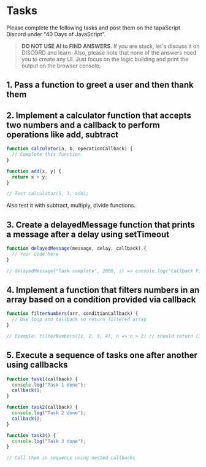 # Tasks

Please complete the following tasks and post them on the tapaScript Discord under "40 Days of JavaScript".

> **DO NOT USE AI to FIND ANSWERS**. If you are stuck, let's discuss it on DISCORD and learn. Also, please note that none of the answers need you to create any UI. Just focus on the logic building and print the output on the browser console.

## 1. Pass a function to greet a user and then thank them

## 2. Implement a calculator function that accepts two numbers and a callback to perform operations like add, subtract

```js
function calculator(a, b, operationCallback) {
  // Complete this function
}

function add(x, y) {
  return x + y;
}

// Test calculator(5, 3, add);
```

Also test it with subtract, multiply, divide functions.

## 3. Create a delayedMessage function that prints a message after a delay using setTimeout

```js
function delayedMessage(message, delay, callback) {
  // Your code here
}

// delayedMessage("Task complete", 2000, () => console.log("Callback Fired!"))
```

## 4. Implement a function that filters numbers in an array based on a condition provided via callback

```js
function filterNumbers(arr, conditionCallback) {
  // Use loop and callback to return filtered array
}

// Example: filterNumbers([1, 2, 3, 4], n => n > 2) // should return [3, 4]
```

## 5. Execute a sequence of tasks one after another using callbacks

```js
function task1(callback) {
  console.log("Task 1 done");
  callback();
}

function task2(callback) {
  console.log("Task 2 done");
  callback();
}

function task3() {
  console.log("Task 3 done");
}

// Call them in sequence using nested callbacks
```